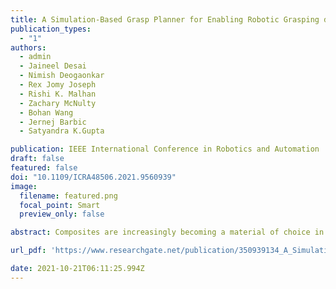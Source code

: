 ```yaml
---
title: A Simulation-Based Grasp Planner for Enabling Robotic Grasping during Composite Sheet Layup
publication_types:
  - "1"
authors:
  - admin
  - Jaineel Desai
  - Nimish Deogaonkar
  - Rex Jomy Joseph
  - Rishi K. Malhan
  - Zachary McNulty
  - Bohan Wang
  - Jernej Barbic
  - Satyandra K.Gupta

publication: IEEE International Conference in Robotics and Automation
draft: false
featured: false
doi: "10.1109/ICRA48506.2021.9560939"
image:
  filename: featured.png
  focal_point: Smart
  preview_only: false

abstract: Composites are increasingly becoming a material of choice in the aerospace and automotive industries. Currently, many composite parts are produced by manually laying up sheets on complex molds. Composite sheet layup requires executing two main tasks (1) grasping a sheet and (2) draping it on the mold. Automating the layup process requires automation of these two tasks. This paper is focused on the automation of the grasping task using robots. This requires an automated generation of grasp plans to enable robots to hold the sheet during the draping process. We present a simulation-based approach for determining robot grasp locations on the composite sheets. We also present an intervention controller that uses a real-time sheet tracking system during plan execution and can prevent failures. We demonstrate the performance of the developed system using a large complex part.

url_pdf: 'https://www.researchgate.net/publication/350939134_A_Simulation-Based_Grasp_Planner_for_Enabling_Robotic_Grasping_during_Composite_Sheet_Layup?_sg%5B0%5D=ddG7nG96AtL3xT9AcHKDfb8JvNLfq6ujKC1dtRefQ0P8rEr7SmdvfRH3IT4QgJE5U3A4IMifAyvkR6aPfj-Zw_6pc4sAOZFhGlTVe4Cu.jHoJW8d9BQa06FZhpVyt6IPyJ39PEMfzCrRJwdnP8HUSxa7AX3uWCvn6X0oRebM_z4sEan_uc9CDD872BITZLQ'

date: 2021-10-21T06:11:25.994Z
---
```

